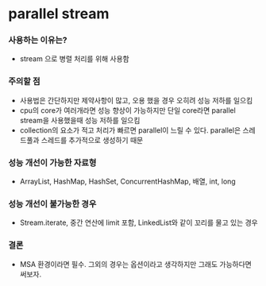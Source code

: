 # parallel stream

### 사용하는 이유는?
- stream 으로 병렬 처리를 위해 사용함

### 주의할 점
- 사용법은 간단하지만 제약사항이 많고, 오용 했을 경우 오히려 성능 저하를 일으킴
- cpu의 core가 여러개라면 성능 향상이 가능하지만 단일 core라면 parallel stream을 사용했을때 성능 저하를 일으킴
- collection의 요소가 적고 처리가 빠르면 parallel이 느릴 수 있다. parallel은 스레드풀과 스레드를 추가적으로 생성하기 때문

### 성능 개선이 가능한 자료형
- ArrayList, HashMap, HashSet, ConcurrentHashMap, 배열, int, long 

### 성능 개선이 불가능한 경우
- Stream.iterate, 중간 연산에 limit 포함, LinkedList와 같이 꼬리를 물고 있는 경우

### 결론
- MSA 환경이라면 필수. 그외의 경우는 옵션이라고 생각하지만 그래도 가능하다면 써보자.


   
